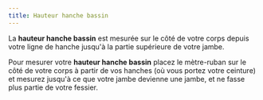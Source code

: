 ```yaml
---
title: Hauteur hanche bassin
---
```


La **hauteur hanche bassin** est mesurée sur le côté de votre corps depuis votre ligne de hanche jusqu'à la partie supérieure de votre jambe.

Pour mesurer votre **hauteur hanche bassin** placez le mètre-ruban sur le côté de votre corps à partir de vos hanches (où vous portez votre ceinture) et mesurez jusqu'à ce que votre jambe devienne une jambe, et ne fasse plus partie de votre fessier.
